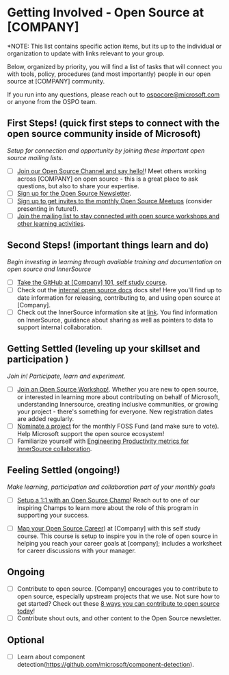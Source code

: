 # Getting Involved - Open Source at [COMPANY]
*NOTE: This list contains specific action items, but its up to the individual or organization to update with links relevant to your group.

Below, organized by priority,  you will find a list of tasks that will connect you with tools, policy, procedures (and most importantly) people in our open source at [COMPANY] community. 

If you run into any questions, please reach out to ospocore@microsoft.com or anyone from the OSPO team. 
  
## First Steps! (quick first steps to connect with the open source community inside of Microsoft) 
*Setup for connection and opportunity by joining these important open source mailing lists*. 

- [ ]  [Join our Open Source  Channel and say hello!]()!  Meet others working across [COMPANY] on open source - this is a great place to ask questions, but also to share your expertise.   
- [ ]  [Sign up for the Open Source Newsletter](). 
- [ ] [Sign up to get invites to the monthly Open Source Meetups]() (consider presenting in future!). 
- [ ] [Join the mailing list to stay connected with open source workshops and other learning activities](). 
  
## Second Steps! (important things learn and do) 
*Begin investing in learning through available training and documentation on open source and InnerSource*

- [ ] [Take the GitHub at [Company] 101, self study course](). 
- [ ] Check out the [internal open source docs]() docs site!  Here you'll find up to date information for releasing, contributing to, and using open source at [Company]. 
- [ ] Check out the InnerSource information site at [link](). You find information on InnerSource, guidance about sharing as well as pointers to data to support internal collaboration. 

## Getting Settled (leveling up your skillset and participation ) 
*Join in! Participate, learn and experiment.*

- [ ] [Join an Open Source Workshop!](). Whether you are new to open source, or interested in learning more about contributing on behalf of Microsoft, understanding Innersource,  creating inclusive communities, or growing your project - there's something for everyone.  New registration dates are added regularly.  
- [ ] [Nominate a project](https://github.com/microsoft/foss-fund/blob/main/README.md) for the monthly FOSS Fund (and make sure to vote).  Help Microsoft support the open source ecosystem! 
- [ ] Familiarize yourself with [Engineering Productivity metrics for InnerSource collaboration](). 

## Feeling Settled (ongoing!) 
*Make learning, participation and collaboration part of your monthly goals*

- [ ] [Setup a 1:1 with an Open Source Champ]()! Reach out to one of our inspiring Champs to learn more about the role of this program in supporting your success.
- [ ] [Map your Open Source Career](https://github.com/emmairwin/OSPO-Courses/tree/main/mapping-your-oss-career)) at [Company] with this self study course. This course is setup to inspire you in the role of open source in helping you reach your career goals at [company]; includes a worksheet for career discussions with your manager. 


## Ongoing 

- [ ] Contribute to open source. [Company]  encourages you to contribute to open source, especially upstream projects that we use. Not sure how to get started? Check out these [8 ways you can contribute to open source today](https://github.com/microsoft-sponsorships/microsoft-foss-fund/blob/main/assets/8-ways-to-contribute.md)! 
- [ ] Contribute shout outs, and other content to the Open Source newsletter. 

## Optional
- [ ] Learn about component detection(https://github.com/microsoft/component-detection).

